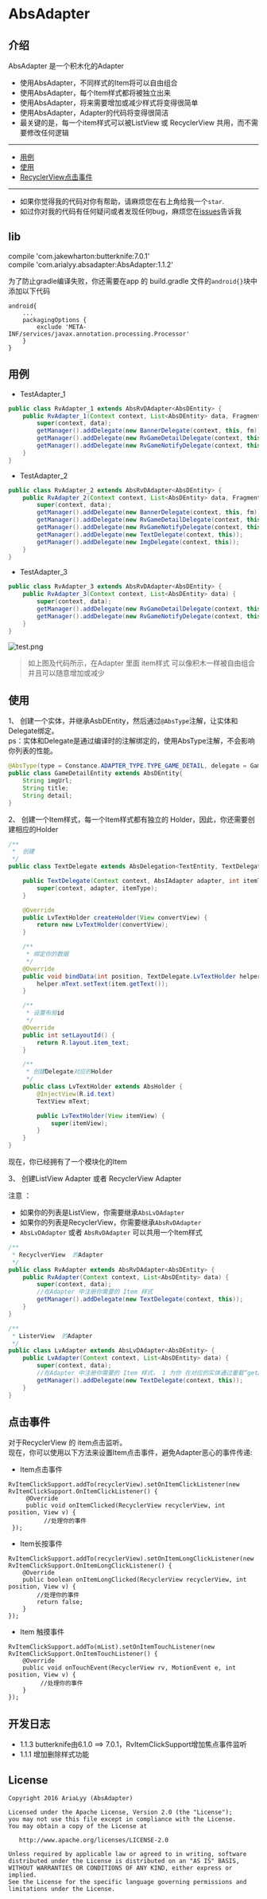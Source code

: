 # AbsAdapter

## 介绍
AbsAdapter 是一个积木化的Adapter </br>

* 使用AbsAdapter，不同样式的Item将可以自由组合
* 使用AbsAdapter，每个Item样式都将被独立出来
* 使用AbsAdapter，将来需要增加或减少样式将变得很简单
* 使用AbsAdapter，Adapter的代码将变得很简洁
* 最关键的是，每一个item样式可以被ListView 或 RecyclerView 共用，而不需要修改任何逻辑

----
- [用例](#用例)
- [使用](#使用)
- [RecyclerView点击事件](#点击事件)

----
* 如果你觉得我的代码对你有帮助，请麻烦您在右上角给我一个`star`.
* 如过你对我的代码有任何疑问或者发现任何bug，麻烦您在[issues](https://github.com/AriaLyy/AbsAdapter/issues)告诉我

## lib
compile 'com.jakewharton:butterknife:7.0.1' </br>
compile 'com.arialyy.absadapter:AbsAdapter:1.1.2'</br>

为了防止gradle编译失败，你还需要在app 的 build.gradle 文件的`android{}`块中添加以下代码
```
android{
    ...
    packagingOptions {
        exclude 'META-INF/services/javax.annotation.processing.Processor'
    }
}
```

## 用例

* TestAdapter_1
```java
public class RvAdapter_1 extends AbsRvDAdapter<AbsDEntity> {
    public RvAdapter_1(Context context, List<AbsDEntity> data, FragmentManager fm) {
        super(context, data);
        getManager().addDelegate(new BannerDelegate(context, this, fm));
        getManager().addDelegate(new RvGameDetailDelegate(context, this));
        getManager().addDelegate(new RvGameNotifyDelegate(context, this));
    }
}
```

* TestAdapter_2
```java
public class RvAdapter_2 extends AbsRvDAdapter<AbsDEntity> {
    public RvAdapter_2(Context context, List<AbsDEntity> data, FragmentManager fm) {
        super(context, data);
        getManager().addDelegate(new BannerDelegate(context, this, fm));
        getManager().addDelegate(new RvGameDetailDelegate(context, this));
        getManager().addDelegate(new RvGameNotifyDelegate(context, this));
        getManager().addDelegate(new TextDelegate(context, this));
        getManager().addDelegate(new ImgDelegate(context, this));
    }
}
```

* TestAdapter_3
```java
public class RvAdapter_3 extends AbsRvDAdapter<AbsDEntity> {
    public RvAdapter_3(Context context, List<AbsDEntity> data) {
        super(context, data);
        getManager().addDelegate(new RvGameDetailDelegate(context, this));
        getManager().addDelegate(new RvGameNotifyDelegate(context, this));
    }
}
```
![test.png](https://github.com/AriaLyy/AbsAdapter/blob/master/img/img.png)

> 如上图及代码所示，在Adapter 里面 item样式 可以像积木一样被自由组合并且可以随意增加或减少

## 使用
1、 创建一个实体，并继承AsbDEntity，然后通过`@AbsType`注解，让实体和Delegate绑定。</br>
ps：实体和Delegate是通过编译时的注解绑定的，使用AbsType注解，不会影响你列表的性能。
```java
@AbsType(type = Constance.ADAPTER_TYPE.TYPE_GAME_DETAIL, delegate = GameDetailDelegate.class)
public class GameDetailEntity extends AbsDEntity{
    String imgUrl;
    String title;
    String detail;
}
```

2、 创建一个Item样式，每一个Item样式都有独立的 Holder，因此，你还需要创建相应的Holder
```java
/**
 *  创建
 */
public class TextDelegate extends AbsDelegation<TextEntity, TextDelegate.LvTextHolder> {

    public TextDelegate(Context context, AbsIAdapter adapter, int itemType) {
        super(context, adapter, itemType);
    }

    @Override
    public LvTextHolder createHolder(View convertView) {
        return new LvTextHolder(convertView);
    }

    /**
     * 绑定你的数据
     */
    @Override
    public void bindData(int position, TextDelegate.LvTextHolder helper, TextEntity item) {
        helper.mText.setText(item.getText());
    }

    /**
     * 设置布局id
     */
    @Override
    public int setLayoutId() {
        return R.layout.item_text;
    }

    /**
     * 创建Delegate对应的Holder
     */
    public class LvTextHolder extends AbsHolder {
        @InjectView(R.id.text)
        TextView mText;

        public LvTextHolder(View itemView) {
            super(itemView);
        }
    }
}
```
现在，你已经拥有了一个模块化的Item

3、 创建ListView Adapter 或者 RecyclerView Adapter

注意 ：</br>
* 如果你的列表是ListView，你需要继承`AbsLvDAdapter` </br>
* 如果你的列表是RecyclerView，你需要继承`AbsRvDAdapter` </br>
* `AbsLvDAdapter` 或者 `AbsRvDAdapter` 可以共用一个Item样式

```java
/**
 * RecyclverView  的Adapter
 */
public class RvAdapter extends AbsRvDAdapter<AbsDEntity> {
    public RvAdapter(Context context, List<AbsDEntity> data) {
        super(context, data);
        //在Adapter 中注册你需要的 Item 样式
        getManager().addDelegate(new TextDelegate(context, this));
    }
}
```

```java
/**
 * ListerView  的Adapter
 */
public class LvAdapter extends AbsLvDAdapter<AbsDEntity> {
    public LvAdapter(Context context, List<AbsDEntity> data) {
        super(context, data);
        //在Adapter 中注册你需要的 Item 样式， 1 为你 在对应的实体通过重载“getAbsType”设置的参数
        getManager().addDelegate(new TextDelegate(context, this));
    }
}
```

## 点击事件
对于RecyclerView 的 item点击监听。</br>
现在，你可以使用以下方法来设置Item点击事件，避免Adapter恶心的事件传递:</br>

* Item点击事件

```
RvItemClickSupport.addTo(recyclerView).setOnItemClickListener(new RvItemClickSupport.OnItemClickListener() {
     @Override
     public void onItemClicked(RecyclerView recyclerView, int position, View v) {
          //处理你的事件
 });
```

* Item长按事件

```
RvItemClickSupport.addTo(recyclerView).setOnItemLongClickListener(new RvItemClickSupport.OnItemLongClickListener() {
    @Override
    public boolean onItemLongClicked(RecyclerView recyclerView, int position, View v) {
        //处理你的事件
        return false;
    }
});
```

* Item 触摸事件

```
RvItemClickSupport.addTo(mList).setOnItemTouchListener(new RvItemClickSupport.OnItemTouchListener() {
    @Override
    public void onTouchEvent(RecyclerView rv, MotionEvent e, int position, View v) {
         //处理你的事件
    }
});
```
## 开发日志
* 1.1.3 butterknife由6.1.0 ==> 7.0.1，RvItemClickSupport增加焦点事件监听
* 1.1.1 增加删除样式功能

## License

    Copyright 2016 AriaLyy (AbsAdapter)

    Licensed under the Apache License, Version 2.0 (the "License");
    you may not use this file except in compliance with the License.
    You may obtain a copy of the License at

       http://www.apache.org/licenses/LICENSE-2.0

    Unless required by applicable law or agreed to in writing, software
    distributed under the License is distributed on an "AS IS" BASIS,
    WITHOUT WARRANTIES OR CONDITIONS OF ANY KIND, either express or implied.
    See the License for the specific language governing permissions and
    limitations under the License.
